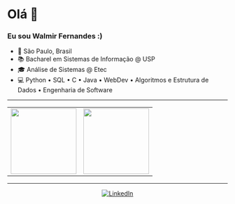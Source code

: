 # Olá 👋

### Eu sou Walmir Fernandes :)

- 📍 São Paulo, Brasil
- 📚 Bacharel em Sistemas de Informação @ USP
- 🎓 Análise de Sistemas @ Etec
- 💻 Python • SQL • C • Java • WebDev • Algoritmos e Estrutura de Dados • Engenharia de Software

---

<table align="center">
  <tr>
    <td align="center">
      <img height="150em" src="https://github-readme-stats.vercel.app/api/top-langs/?username=WalmirFerJr&layout=compact&theme=tokyonight" />
    </td>
    <td align="center">
      <img height="150em" src="https://github-readme-stats.vercel.app/api?username=WalmirFerJr&show_icons=true&theme=tokyonight&rank_icon=github" />
    </td>
  </tr>
</table>

---

<div align="center">
  <a href="https://www.linkedin.com/in/walmir-fernandes-070076236/" target="_blank">
    <img src="https://img.shields.io/badge/LinkedIn-0077B5?style=for-the-badge&logo=linkedin&logoColor=white" alt="LinkedIn">
  </a>
</div>
